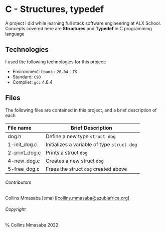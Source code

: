# C - Structures, typedef
A project I did while learning full stack software engineering at ALX School.
Concepts covered here are **Structures** and **Typedef** in C programming language

## Technologies
I used the following technologies for this project:
- Environment: `Ubuntu 20.04 LTS`
- Standard: `C90`
- Compiler: `gcc` 4.8.4

## Files
The following files are contained in this project, and a brief description of each

|**File name**| **Brief Description**|
|:---------|------------------|
|dog.h      | Define a new type `struct dog`|
|1-init_dog.c| Initializes a variable of type `struct dog`|
|2-print_dog.c| Prints a struct `dog`|
|4-new_dog.c| Creates a new struct `dog`|
|5-free_dog.c| Frees the struct `dog` created above|

###### Contributors ######
Collins Mmasaba [email][collins.mmasaba@azubiafrica.org]

###### Copyright ######
℅ Collins Mmasaba 2022
